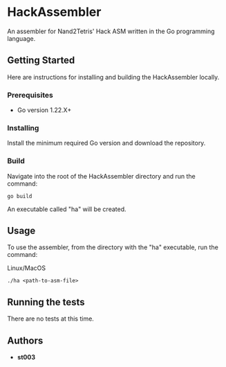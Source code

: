 # HackAssembler

An assembler for Nand2Tetris' Hack ASM written in the Go programming language.

## Getting Started

Here are instructions for installing and building the HackAssembler locally.

### Prerequisites

* Go version 1.22.X+

### Installing

Install the minimum required Go version and download the repository.

### Build

Navigate into the root of the HackAssembler directory and run the command:

```
go build
```

An executable called "ha" will be created.

## Usage

To use the assembler, from the directory with the "ha" executable, run the command:

Linux/MacOS
```
./ha <path-to-asm-file>
```

## Running the tests

There are no tests at this time.

## Authors

* **st003**
